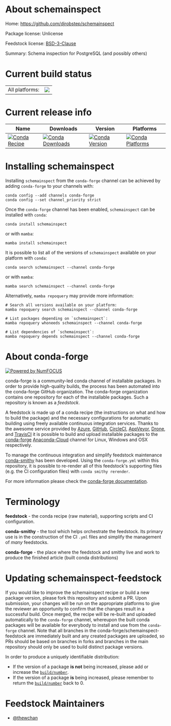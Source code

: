 About schemainspect
===================

Home: https://github.com/djrobstep/schemainspect

Package license: Unlicense

Feedstock license: [BSD-3-Clause](https://github.com/conda-forge/schemainspect-feedstock/blob/main/LICENSE.txt)

Summary: Schema inspection for PostgreSQL (and possibly others)

Current build status
====================


<table><tr><td>All platforms:</td>
    <td>
      <a href="https://dev.azure.com/conda-forge/feedstock-builds/_build/latest?definitionId=17306&branchName=main">
        <img src="https://dev.azure.com/conda-forge/feedstock-builds/_apis/build/status/schemainspect-feedstock?branchName=main">
      </a>
    </td>
  </tr>
</table>

Current release info
====================

| Name | Downloads | Version | Platforms |
| --- | --- | --- | --- |
| [![Conda Recipe](https://img.shields.io/badge/recipe-schemainspect-green.svg)](https://anaconda.org/conda-forge/schemainspect) | [![Conda Downloads](https://img.shields.io/conda/dn/conda-forge/schemainspect.svg)](https://anaconda.org/conda-forge/schemainspect) | [![Conda Version](https://img.shields.io/conda/vn/conda-forge/schemainspect.svg)](https://anaconda.org/conda-forge/schemainspect) | [![Conda Platforms](https://img.shields.io/conda/pn/conda-forge/schemainspect.svg)](https://anaconda.org/conda-forge/schemainspect) |

Installing schemainspect
========================

Installing `schemainspect` from the `conda-forge` channel can be achieved by adding `conda-forge` to your channels with:

```
conda config --add channels conda-forge
conda config --set channel_priority strict
```

Once the `conda-forge` channel has been enabled, `schemainspect` can be installed with `conda`:

```
conda install schemainspect
```

or with `mamba`:

```
mamba install schemainspect
```

It is possible to list all of the versions of `schemainspect` available on your platform with `conda`:

```
conda search schemainspect --channel conda-forge
```

or with `mamba`:

```
mamba search schemainspect --channel conda-forge
```

Alternatively, `mamba repoquery` may provide more information:

```
# Search all versions available on your platform:
mamba repoquery search schemainspect --channel conda-forge

# List packages depending on `schemainspect`:
mamba repoquery whoneeds schemainspect --channel conda-forge

# List dependencies of `schemainspect`:
mamba repoquery depends schemainspect --channel conda-forge
```


About conda-forge
=================

[![Powered by
NumFOCUS](https://img.shields.io/badge/powered%20by-NumFOCUS-orange.svg?style=flat&colorA=E1523D&colorB=007D8A)](https://numfocus.org)

conda-forge is a community-led conda channel of installable packages.
In order to provide high-quality builds, the process has been automated into the
conda-forge GitHub organization. The conda-forge organization contains one repository
for each of the installable packages. Such a repository is known as a *feedstock*.

A feedstock is made up of a conda recipe (the instructions on what and how to build
the package) and the necessary configurations for automatic building using freely
available continuous integration services. Thanks to the awesome service provided by
[Azure](https://azure.microsoft.com/en-us/services/devops/), [GitHub](https://github.com/),
[CircleCI](https://circleci.com/), [AppVeyor](https://www.appveyor.com/),
[Drone](https://cloud.drone.io/welcome), and [TravisCI](https://travis-ci.com/)
it is possible to build and upload installable packages to the
[conda-forge](https://anaconda.org/conda-forge) [Anaconda-Cloud](https://anaconda.org/)
channel for Linux, Windows and OSX respectively.

To manage the continuous integration and simplify feedstock maintenance
[conda-smithy](https://github.com/conda-forge/conda-smithy) has been developed.
Using the ``conda-forge.yml`` within this repository, it is possible to re-render all of
this feedstock's supporting files (e.g. the CI configuration files) with ``conda smithy rerender``.

For more information please check the [conda-forge documentation](https://conda-forge.org/docs/).

Terminology
===========

**feedstock** - the conda recipe (raw material), supporting scripts and CI configuration.

**conda-smithy** - the tool which helps orchestrate the feedstock.
                   Its primary use is in the construction of the CI ``.yml`` files
                   and simplify the management of *many* feedstocks.

**conda-forge** - the place where the feedstock and smithy live and work to
                  produce the finished article (built conda distributions)


Updating schemainspect-feedstock
================================

If you would like to improve the schemainspect recipe or build a new
package version, please fork this repository and submit a PR. Upon submission,
your changes will be run on the appropriate platforms to give the reviewer an
opportunity to confirm that the changes result in a successful build. Once
merged, the recipe will be re-built and uploaded automatically to the
`conda-forge` channel, whereupon the built conda packages will be available for
everybody to install and use from the `conda-forge` channel.
Note that all branches in the conda-forge/schemainspect-feedstock are
immediately built and any created packages are uploaded, so PRs should be based
on branches in forks and branches in the main repository should only be used to
build distinct package versions.

In order to produce a uniquely identifiable distribution:
 * If the version of a package **is not** being increased, please add or increase
   the [``build/number``](https://docs.conda.io/projects/conda-build/en/latest/resources/define-metadata.html#build-number-and-string).
 * If the version of a package **is** being increased, please remember to return
   the [``build/number``](https://docs.conda.io/projects/conda-build/en/latest/resources/define-metadata.html#build-number-and-string)
   back to 0.

Feedstock Maintainers
=====================

* [@thewchan](https://github.com/thewchan/)

